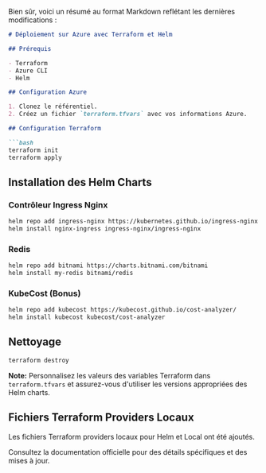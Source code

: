 Bien sûr, voici un résumé au format Markdown reflétant les dernières modifications :

```markdown
# Déploiement sur Azure avec Terraform et Helm

## Prérequis

- Terraform
- Azure CLI
- Helm

## Configuration Azure

1. Clonez le référentiel.
2. Créez un fichier `terraform.tfvars` avec vos informations Azure.

## Configuration Terraform

```bash
terraform init
terraform apply
```

## Installation des Helm Charts

### Contrôleur Ingress Nginx

```bash
helm repo add ingress-nginx https://kubernetes.github.io/ingress-nginx
helm install nginx-ingress ingress-nginx/ingress-nginx
```

### Redis

```bash
helm repo add bitnami https://charts.bitnami.com/bitnami
helm install my-redis bitnami/redis
```

### KubeCost (Bonus)

```bash
helm repo add kubecost https://kubecost.github.io/cost-analyzer/
helm install kubecost kubecost/cost-analyzer
```

## Nettoyage

```bash
terraform destroy
```

**Note:** Personnalisez les valeurs des variables Terraform dans `terraform.tfvars` et assurez-vous d'utiliser les versions appropriées des Helm charts.

## Fichiers Terraform Providers Locaux

Les fichiers Terraform providers locaux pour Helm et Local ont été ajoutés.

Consultez la documentation officielle pour des détails spécifiques et des mises à jour.
```
